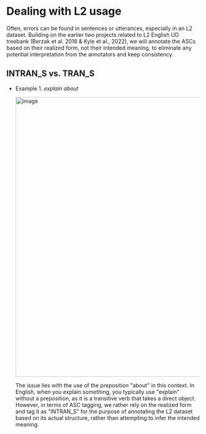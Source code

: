 # Dealing with L2 usage

Often, errors can be found in sentences or utterances, especially in an L2 dataset. Building on the earlier two projects related to L2 English UD treebank (Berzak et al. 2016 & Kyle et al., 2022), we will annotate the ASCs based on their realized form, not their intended meaning, to eliminate any potential interpretation from the annotators and keep consistency.

## INTRAN_S vs. TRAN_S

- Example 1. *explain about* 
  
  <img width="730" alt="image" src="https://user-images.githubusercontent.com/84297888/235237515-11124a79-5f70-4fab-904c-1e2f8426519d.png">
  
  The issue lies with the use of the preposition "about" in this context. In English, when you explain something, you typically use "explain" without a preposition, as it is a transitive verb that takes a direct object. However, in terms of ASC tagging, we rather rely on the realized form and tag it as "INTRAN_S" for the purpose of annotating the L2 dataset based on its actual structure, rather than attempting to infer the intended meaning.
